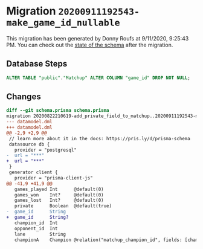 # Migration `20200911192543-make_game_id_nullable`

This migration has been generated by Donny Roufs at 9/11/2020, 9:25:43 PM.
You can check out the [state of the schema](./schema.prisma) after the migration.

## Database Steps

```sql
ALTER TABLE "public"."Matchup" ALTER COLUMN "game_id" DROP NOT NULL;
```

## Changes

```diff
diff --git schema.prisma schema.prisma
migration 20200822210619-add_private_field_to_matchup..20200911192543-make_game_id_nullable
--- datamodel.dml
+++ datamodel.dml
@@ -2,9 +2,9 @@
 // learn more about it in the docs: https://pris.ly/d/prisma-schema
 datasource db {
   provider = "postgresql"
-  url = "***"
+  url = "***"
 }
 generator client {
   provider = "prisma-client-js"
@@ -41,9 +41,9 @@
   games_played Int      @default(0)
   games_won    Int?     @default(0)
   games_lost   Int?     @default(0)
   private      Boolean  @default(true)
-  game_id      String
+  game_id      String? 
   champion_id  Int
   opponent_id  Int
   lane         String
   championA    Champion @relation("matchup_champion_id", fields: [champion_id], references: [id])
```


